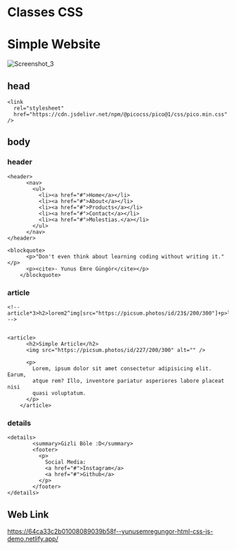 # Classes CSS
# Simple Website

![Screenshot_3](https://github.com/YunusEmreGungorDev/Classes-CSS-Basic-Web/assets/141125700/8b492ca1-f6b5-4ace-9bf4-8b5f94c3a8f3)

## head
    <link
      rel="stylesheet"
      href="https://cdn.jsdelivr.net/npm/@picocss/pico@1/css/pico.min.css"
    />

## body

### header
    <header>
          <nav>
            <ul>
              <li><a href="#">Home</a></li>
              <li><a href="#">About</a></li>
              <li><a href="#">Products</a></li>
              <li><a href="#">Contact</a></li>
              <li><a href="#">Molestias.</a></li>
            </ul>
          </nav>
    </header>

    <blockquote>
          <p>"Don't even think about learning coding without writing it."</p>
          <p><cite>- Yunus Emre Güngör</cite></p>
        </blockquote>
### article

    <!-- article*3>h2>lorem2^img[src="https://picsum.photos/id/23$/200/300"]+p>lorem30^ul>li*3>lorem3 -->


    <article>
          <h2>Simple Article</h2>
          <img src="https://picsum.photos/id/227/200/300" alt="" />

          <p>
            Lorem, ipsum dolor sit amet consectetur adipisicing elit. Earum,
            atque rem? Illo, inventore pariatur asperiores labore placeat nisi
            quasi voluptatum.
          </p>
        </article>    

### details
    <details>
            <summary>Gizli Böle :D</summary>
            <footer>
              <p>
                Social Media:
                <a href="#">Instagram</a>
                <a href="#">Github</a>
              </p>
            </footer>
    </details>    
## Web Link

https://64ca33c2b01008089039b58f--yunusemregungor-html-css-js-demo.netlify.app/
